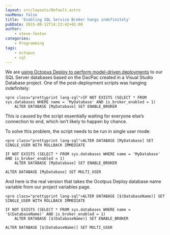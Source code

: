 ```yaml
---
layout: src/layouts/Default.astro
navMenu: false
title: 'Enabling SQL Service Broker hangs indefinitely'
pubDate: 2015-08-12T14:23:42+01:00
author:
    - steve-fenton
categories:
    - Programming
tags:
    - octopus
    - sql
---
```


We are [using Octopus Deploy to perform model-driven deployments](https://www.stevefenton.co.uk/2015/06/packaging-visual-studio-database-project-with-octopack/) to our SQL Server databases based on the DacPac created in a Visual Studio Database project. One of the post-deployment scripts was hanging indefinitely:

```
<pre class="prettyprint lang-sql">IF NOT EXISTS (SELECT * FROM sys.databases WHERE name = 'MyDatabase' AND is_broker_enabled = 1)
    ALTER DATABASE [MyDatabase] SET ENABLE_BROKER
```

This is caused by the script essentially waiting for everyone else’s connection to end, which isn’t likely to happen by chance.

To solve this problem, the script needs to be run in single user mode:

```
<pre class="prettyprint lang-sql">ALTER DATABASE [MyDatabase] SET SINGLE_USER WITH ROLLBACK IMMEDIATE

IF NOT EXISTS (SELECT * FROM sys.databases WHERE name = 'MyDatabase' AND is_broker_enabled = 1)
    ALTER DATABASE [MyDatabase] SET ENABLE_BROKER

ALTER DATABASE [MyDatabase] SET MULTI_USER
```

And here is the real version that takes the Ocotpus Deploy database name variable from our project variables page.

```
<pre class="prettyprint lang-sql">ALTER DATABASE [$(DatabaseName)] SET SINGLE_USER WITH ROLLBACK IMMEDIATE

IF NOT EXISTS (SELECT * FROM sys.databases WHERE name = '$(DatabaseName)' AND is_broker_enabled = 1)
    ALTER DATABASE [$(DatabaseName)] SET ENABLE_BROKER

ALTER DATABASE [$(DatabaseName)] SET MULTI_USER
```
